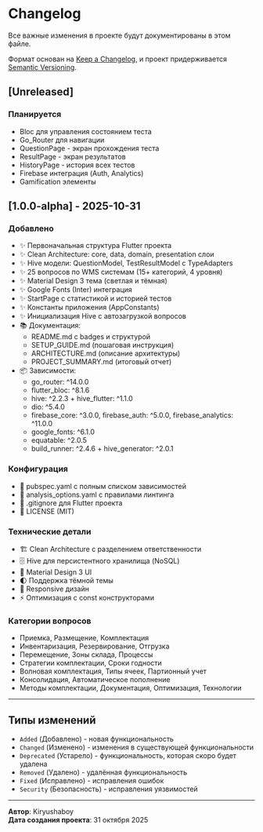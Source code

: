 # Changelog

Все важные изменения в проекте будут документированы в этом файле.

Формат основан на [Keep a Changelog](https://keepachangelog.com/ru/1.0.0/),
и проект придерживается [Semantic Versioning](https://semver.org/lang/ru/).

## [Unreleased]

### Планируется
- Bloc для управления состоянием теста
- Go_Router для навигации
- QuestionPage - экран прохождения теста
- ResultPage - экран результатов
- HistoryPage - история всех тестов
- Firebase интеграция (Auth, Analytics)
- Gamification элементы

## [1.0.0-alpha] - 2025-10-31

### Добавлено
- ✨ Первоначальная структура Flutter проекта
- ✨ Clean Architecture: core, data, domain, presentation слои
- ✨ Hive модели: QuestionModel, TestResultModel с TypeAdapters
- ✨ 25 вопросов по WMS системам (15+ категорий, 4 уровня)
- ✨ Material Design 3 тема (светлая и тёмная)
- ✨ Google Fonts (Inter) интеграция
- ✨ StartPage с статистикой и историей тестов
- ✨ Константы приложения (AppConstants)
- ✨ Инициализация Hive с автозагрузкой вопросов
- 📚 Документация:
  - README.md с badges и структурой
  - SETUP_GUIDE.md (пошаговая инструкция)
  - ARCHITECTURE.md (описание архитектуры)
  - PROJECT_SUMMARY.md (итоговый отчет)
- 📦 Зависимости:
  - go_router: ^14.0.0
  - flutter_bloc: ^8.1.6
  - hive: ^2.2.3 + hive_flutter: ^1.1.0
  - dio: ^5.4.0
  - firebase_core: ^3.0.0, firebase_auth: ^5.0.0, firebase_analytics: ^11.0.0
  - google_fonts: ^6.1.0
  - equatable: ^2.0.5
  - build_runner: ^2.4.6 + hive_generator: ^2.0.1

### Конфигурация
- 📝 pubspec.yaml с полным списком зависимостей
- 📝 analysis_options.yaml с правилами линтинга
- 📝 .gitignore для Flutter проекта
- 📝 LICENSE (MIT)

### Технические детали
- 🏗 Clean Architecture с разделением ответственности
- 🗄️ Hive для персистентного хранилища (NoSQL)
- 🎨 Material Design 3 UI
- 🌓 Поддержка тёмной темы
- 📱 Responsive дизайн
- ⚡ Оптимизация с const конструкторами

### Категории вопросов
- Приемка, Размещение, Комплектация
- Инвентаризация, Резервирование, Отгрузка
- Перемещение, Зоны склада, Процессы
- Стратегии комплектации, Сроки годности
- Волновая комплектация, Типы ячеек, Партионный учет
- Консолидация, Автоматическое пополнение
- Методы комплектации, Документация, Оптимизация, Технологии

---

## Типы изменений

- `Added` (Добавлено) - новая функциональность
- `Changed` (Изменено) - изменения в существующей функциональности
- `Deprecated` (Устарело) - функциональность, которая скоро будет удалена
- `Removed` (Удалено) - удалённая функциональность
- `Fixed` (Исправлено) - исправления ошибок
- `Security` (Безопасность) - исправления уязвимостей

---

**Автор**: Kiryushaboy  
**Дата создания проекта**: 31 октября 2025
